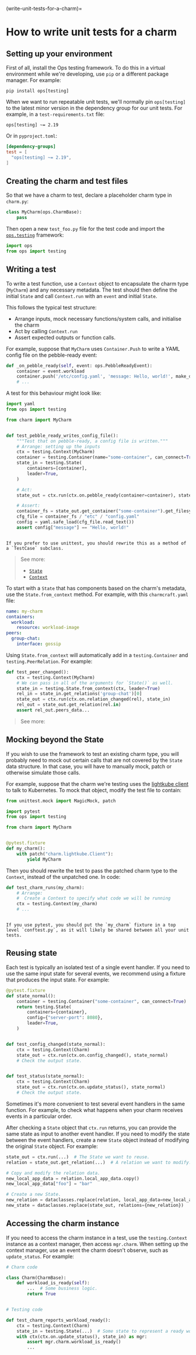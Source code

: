 (write-unit-tests-for-a-charm)=
# How to write unit tests for a charm

## Setting up your environment

First of all, install the Ops testing framework. To do this in a virtual environment while we're developing, use `pip` or a different package manager. For example:

```
pip install ops[testing]
```

When we want to run repeatable unit tests, we'll normally pin `ops[testing]` to the latest minor version in the dependency group for our unit tests. For example, in a `test-requirements.txt` file:

```text
ops[testing] ~= 2.19
```

Or in `pyproject.toml`:

```toml
[dependency-groups]
test = [
  "ops[testing] ~= 2.19",
]
```

## Creating the charm and test files

So that we have a charm to test, declare a placeholder charm type in `charm.py`:

```python
class MyCharm(ops.CharmBase):
    pass
```

Then open a new `test_foo.py` file for the test code and import the [`ops.testing`](ops_testing) framework:

```python
import ops
from ops import testing
```

## Writing a test

To write a test function, use a `Context` object to encapsulate the charm type (`MyCharm`) and any necessary metadata. The test should then define the initial `State` and call `Context.run` with an `event` and initial `State`.

This follows the typical test structure:

- Arrange inputs, mock necessary functions/system calls, and initialise the charm
- Act by calling `Context.run`
- Assert expected outputs or function calls.

For example, suppose that `MyCharm` uses `Container.Push` to write a YAML config file on the pebble-ready event:

```python
def _on_pebble_ready(self, event: ops.PebbleReadyEvent):
    container = event.workload
    container.push('/etc/config.yaml', 'message: Hello, world!', make_dirs=True)
    # ...
```

A test for this behaviour might look like:

```python
import yaml
from ops import testing

from charm import MyCharm


def test_pebble_ready_writes_config_file():
    """Test that on pebble-ready, a config file is written."""
    # Arrange: setting up the inputs
    ctx = testing.Context(MyCharm)
    container = testing.Container(name="some-container", can_connect=True)
    state_in = testing.State(
        containers=[container],
        leader=True,
    )

    # Act:
    state_out = ctx.run(ctx.on.pebble_ready(container=container), state_in)

    # Assert:
    container_fs = state_out.get_container("some-container").get_filesystem(ctx)
    cfg_file = container_fs / "etc" / "config.yaml"
    config = yaml.safe_load(cfg_file.read_text())
    assert config["message"] == "Hello, world!"

```

```{note}

If you prefer to use unittest, you should rewrite this as a method of a `TestCase` subclass.

```

> See more:
>  - [`State`](ops.testing.State)
>  - [`Context`](ops.testing.Context)

To start with a `State` that has components based on the charm's metadata, use the `State.from_context` method. For example, with this `charmcraft.yaml` file:

```yaml
name: my-charm
containers:
  workload:
    resource: workload-image
peers:
  group-chat:
    interface: gossip
```

Using `State.from_context` will automatically add in a `testing.Container` and `testing.PeerRelation`. For example:

```python
def test_peer_changed():
    ctx = testing.Context(MyCharm)
    # We can pass in all of the arguments for `State()` as well.
    state_in = testing.State.from_context(ctx, leader=True)
    rel_in = state_in.get_relations('group-chat')[0]
    state_out = ctx.run(ctx.on.relation_changed(rel), state_in)
    rel_out = state_out.get_relation(rel.in)
    assert rel_out.peers_data...
```

> See more: [](ops.testing.State.from_context)

## Mocking beyond the State

If you wish to use the framework to test an existing charm type, you will probably need to mock out certain calls that are not covered by the `State` data structure. In that case, you will have to manually mock, patch or otherwise simulate those calls.

For example, suppose that the charm we're testing uses the [lightkube client](https://github.com/gtsystem/lightkube) to talk to Kubernetes. To mock that object, modify the test file to contain:

```python
from unittest.mock import MagicMock, patch

import pytest
from ops import testing

from charm import MyCharm


@pytest.fixture
def my_charm():
    with patch("charm.lightkube.Client"):
        yield MyCharm
```

Then you should rewrite the test to pass the patched charm type to the `Context`, instead of the unpatched one. In code:

```python
def test_charm_runs(my_charm):
    # Arrange:
    #  Create a Context to specify what code we will be running
    ctx = testing.Context(my_charm)
    # ...
```

```{note}

If you use pytest, you should put the `my_charm` fixture in a top level `conftest.py`, as it will likely be shared between all your unit tests.
```

## Reusing state

Each test is typically an isolated test of a single event handler. If you need to use the same input state for several events, we recommend using a fixture that produces the input state. For example:

```python
@pytest.fixture
def state_normal():
    container = testing.Container("some-container", can_connect=True)
    return testing.State(
        containers={container},
        config={"server-port": 8080},
        leader=True,
    )


def test_config_changed(state_normal):
    ctx = testing.Context(Charm)
    state_out = ctx.run(ctx.on.config_changed(), state_normal)
    # Check the output state.


def test_status(state_normal):
    ctx = testing.Context(Charm)
    state_out = ctx.run(ctx.on.update_status(), state_normal)
    # Check the output state.
```

Sometimes it's more convenient to test several event handlers in the same function. For example, to check what happens when your charm receives events in a particular order.

After checking a `State` object that `ctx.run` returns, you can provide the same state as input to another event handler. If you need to modify the state between the event handlers, create a new `State` object instead of modifying the original `State` object. For example:

```python
state_out = ctx.run(...)  # The State we want to reuse.
relation = state_out.get_relation(...)  # A relation we want to modify.

# Copy and modify the relation data.
new_local_app_data = relation.local_app_data.copy()
new_local_app_data["foo"] = "bar"

# Create a new State.
new_relation = dataclasses.replace(relation, local_app_data=new_local_app_data)
new_state = dataclasses.replace(state_out, relations={new_relation})
```

## Accessing the charm instance

If you need to access the charm instance in a test, use the `testing.Context` instance as a context manager, then access `mgr.charm`. When setting up the context manager, use an event the charm doesn't observe, such as `update_status`. For example:

```python
# Charm code

class Charm(CharmBase):
    def workload_is_ready(self):
        ...  # Some business logic.
        return True


# Testing code

def test_charm_reports_workload_ready():
    ctx = testing.Context(Charm)
    state_in = testing.State(...)  # Some state to represent a ready workload.
    with ctx(ctx.on.update_status(), state_in) as mgr:
        assert mgr.charm.workload_is_ready()
        ...
```
